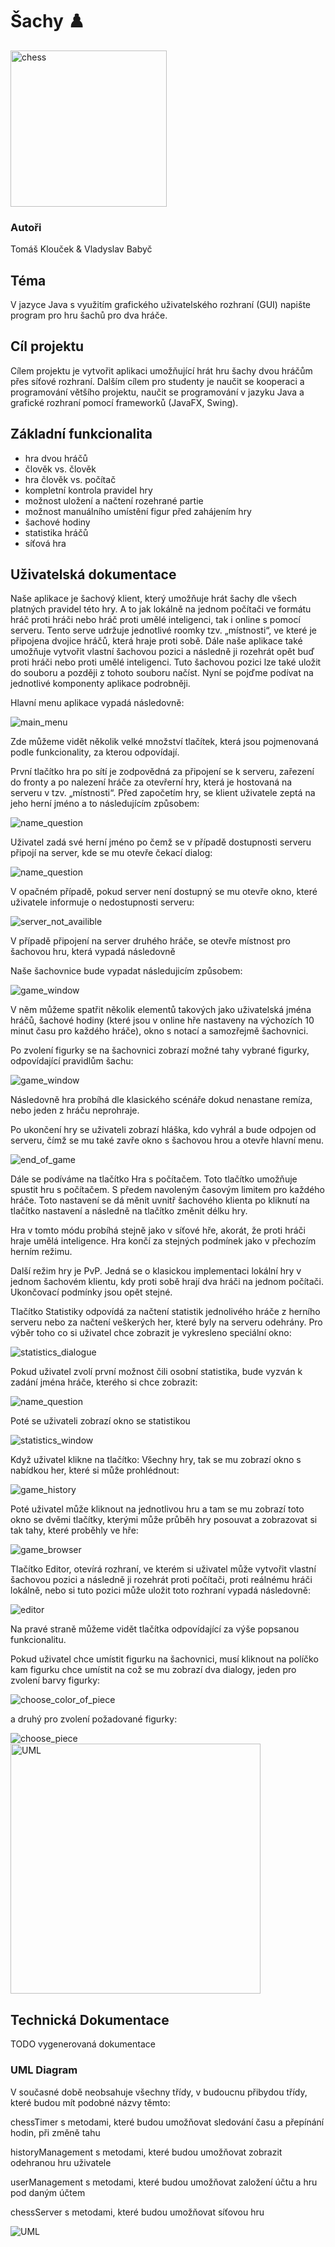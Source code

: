 # Šachy ♟️

<img src="https://images.chesscomfiles.com/uploads/v1/images_users/tiny_mce/SamCopeland/phpuTejFE.gif" alt="chess" width="250"/>

### Autoři
Tomáš Klouček & Vladyslav Babyč

## Téma

V jazyce Java s využitím grafického uživatelského rozhraní (GUI) napište program pro hru šachů pro dva hráče.

## Cíl projektu

Cílem projektu je vytvořit aplikaci umožňující hrát hru šachy dvou hráčům přes síťové rozhraní. Dalším cílem pro studenty je naučit se kooperaci a programování většího projektu, naučit se programování v jazyku Java a grafické rozhraní pomocí frameworků (JavaFX, Swing).

## Základní funkcionalita

- hra dvou hráčů
- člověk vs. člověk
- hra člověk vs. počítač
- kompletní kontrola pravidel hry
- možnost uložení a načtení rozehrané partie
- možnost manuálního umístění figur před zahájením hry
- šachové hodiny
- statistika hráčů
- síťová hra


## Uživatelská dokumentace
Naše aplikace je šachový klient, který umožňuje hrát šachy dle všech platných pravidel této hry. A to jak lokálně na jednom počítači ve formátu
hráč proti hráči nebo hráč proti umělé inteligenci, tak i online s pomocí serveru. Tento serve udržuje
jednotlivé roomky tzv. „místnosti“, ve které je připojena dvojice hráčů, která hraje proti sobě. Dále
naše aplikace také umožňuje vytvořit vlastní šachovou pozici a následně ji rozehrát opět buď proti
hráči nebo proti umělé inteligenci. Tuto šachovou pozici lze také uložit do souboru a později z tohoto
souboru načíst. Nyní se pojďme podívat na jednotlivé komponenty aplikace podrobněji.

Hlavní menu aplikace vypadá následovně:


<img src="/media/gitlab/manual/main_menu.png" alt="main_menu"/>

Zde můžeme vidět několik velké množství tlačítek, která jsou pojmenovaná podle funkcionality, za kterou odpovídají.

První tlačítko hra po sítí je zodpovědná za připojení se k serveru, zařezení do fronty a po nalezení hráče za otevřerní hry, 
která je hostovaná na serveru v tzv. „místnosti“. Před započetím hry, se klient uživatele zeptá na jeho herní jméno a to 
následujícím způsobem:

<img src="/media/gitlab/manual/name_question.png" alt="name_question"/>

Uživatel zadá své herní jméno po čemž se v případě dostupnosti serveru připojí na server, kde se mu otevře čekací dialog:

<img src="/media/gitlab/manual/waiting_dialogue.png" alt="name_question"/>

V opačném případě, pokud server není dostupný se mu otevře okno, které uživatele informuje o nedostupnosti serveru:

<img src="/media/gitlab/manual/server_not_available.png" alt="server_not_availible"/>

V případě připojení na server druhého hráče, se otevře místnost pro šachovou hru, která vypadá následovně

Naše šachovnice bude vypadat následujicím způsobem:

<img src="/media/gitlab/manual/game_window.png" alt="game_window" />

V něm můžeme spatřit několik elementů takových jako uživatelská jména hráčů, šachové hodiny (které jsou v online hře nastaveny na výchozích 10 minut času pro každého hráče), okno s notací a samozřejmě šachovnici.

Po zvolení figurky se na šachovnici zobrazí možné tahy vybrané figurky, odpovídající pravidlům šachu:

<img src="/media/gitlab/manual/move_example.png" alt="game_window" />

Následovně hra probíhá dle klasického scénáře dokud nenastane remíza, nebo jeden z hráču neprohraje.

Po ukončení hry se uživateli zobrazí hláška, kdo vyhrál a bude odpojen od serveru, čímž se mu také zavře okno s 
šachovou hrou a otevře hlavní menu.

<img src="/media/gitlab/manual/end_of_game.png" alt="end_of_game" />

Dále se podíváme na tlačítko Hra s počítačem. Toto tlačítko umožňuje spustit hru s počítačem. S předem navoleným časovým limitem pro každého hráče.
Toto nastavení se dá měnit uvnitř šachového klienta po kliknutí na tlačítko nastavení a následně na tlačítko změnit délku hry.

Hra v tomto módu probíhá stejně jako v síťové hře, akorát, že proti hráči hraje umělá inteligence. Hra končí za stejných podmínek jako 
v přechozím herním režimu.

Další režim hry je PvP. Jedná se o klasickou implementaci lokální hry v jednom šachovém klientu, kdy proti sobě hrají dva hráči na jednom počítači.
Ukončovací podmínky jsou opět stejné.

Tlačítko Statistiky odpovídá za načtení statistik jednolivého hráče z herního serveru nebo za načtení veškerých her, které byly na serveru odehrány. 
Pro výběr toho co si uživatel chce zobrazit je vykresleno speciální okno:

<img src="/media/gitlab/manual/statistics_dialogue.png" alt="statistics_dialogue" />

Pokud uživatel zvolí první možnost čili osobní statistika, bude vyzván k zadání jména hráče, kterého si chce zobrazit:

<img src="/media/gitlab/manual/name_question.png" alt="name_question" />

Poté se uživateli zobrazí okno se statistikou

<img src="/media/gitlab/manual/statistics_window.png" alt="statistics_window" />

Když uživatel klikne na tlačítko: Všechny hry, tak se mu zobrazí okno s nabídkou her, které si může prohlédnout:

<img src="/media/gitlab/manual/game_history.png" alt="game_history" />

Poté uživatel může kliknout na jednotlivou hru a tam se mu zobrazí toto okno se dvěmi tlačítky, kterými může průběh hry posouvat 
a zobrazovat si tak tahy, které proběhly ve hře:

<img src="/media/gitlab/manual/game_browser.png" alt="game_browser" />


Tlačítko Editor, otevírá rozhraní, ve kterém si uživatel může vytvořit vlastní šachovou pozici a následně ji rozehrát proti počítači, 
proti reálnému hráči lokálně, nebo si tuto pozici může uložit toto rozhraní vypadá následovně: 

<img src="/media/gitlab/manual/editor.png" alt="editor" />

Na pravé straně můžeme vidět tlačítka odpovídající za výše popsanou funkcionalitu. 

Pokud uživatel chce umístit figurku na šachovnici, musí kliknout na políčko kam figurku chce umístit na což se mu zobrazí
dva dialogy, jeden pro zvolení barvy figurky:

<img src="/media/gitlab/manual/choose_color_of_piece.png" alt="choose_color_of_piece" />


a druhý pro zvolení požadované figurky:

<img src="/media/gitlab/manual/choose_piece.png" alt="choose_piece" />




<img src="/media/gitlab/manual/chess_board_check_example.jpg" alt="UML" width="400"/>

## Technická Dokumentace

TODO vygenerovaná dokumentace

### UML Diagram

V současné době neobsahuje všechny třídy, v budoucnu přibydou třídy, které budou mít podobné názvy těmto:

chessTimer s metodami, které budou umožňovat sledování času a přepínání hodin, při změně tahu

historyManagement s metodami, které budou umožňovat zobrazit odehranou hru uživatele

userManagement s metodami, které budou umožňovat založení účtu a hru pod daným účtem

chessServer s metodami, které budou umožňovat síťovou hru



<img src="/media/gitlab/uml.png" alt="UML" />

